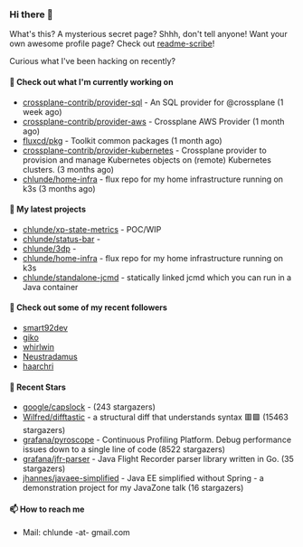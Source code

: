 ### Hi there 👋

What's this? A mysterious secret page? Shhh, don't tell anyone!
Want your own awesome profile page? Check out [readme-scribe](https://github.com/muesli/readme-scribe)!

Curious what I've been hacking on recently?

#### 👷 Check out what I'm currently working on

- [crossplane-contrib/provider-sql](https://github.com/crossplane-contrib/provider-sql) - An SQL provider for @crossplane (1 week ago)
- [crossplane-contrib/provider-aws](https://github.com/crossplane-contrib/provider-aws) - Crossplane AWS Provider (1 month ago)
- [fluxcd/pkg](https://github.com/fluxcd/pkg) - Toolkit common packages (1 month ago)
- [crossplane-contrib/provider-kubernetes](https://github.com/crossplane-contrib/provider-kubernetes) - Crossplane provider to provision and manage Kubernetes objects on (remote) Kubernetes clusters. (3 months ago)
- [chlunde/home-infra](https://github.com/chlunde/home-infra) - flux repo for my home infrastructure running on k3s  (3 months ago)

#### 🌱 My latest projects

- [chlunde/xp-state-metrics](https://github.com/chlunde/xp-state-metrics) - POC/WIP
- [chlunde/status-bar](https://github.com/chlunde/status-bar) - 
- [chlunde/3dp](https://github.com/chlunde/3dp) - 
- [chlunde/home-infra](https://github.com/chlunde/home-infra) - flux repo for my home infrastructure running on k3s 
- [chlunde/standalone-jcmd](https://github.com/chlunde/standalone-jcmd) - statically linked jcmd which you can run in a Java container



#### 👯 Check out some of my recent followers

- [smart92dev](https://github.com/smart92dev)
- [giko](https://github.com/giko)
- [whirlwin](https://github.com/whirlwin)
- [Neustradamus](https://github.com/Neustradamus)
- [haarchri](https://github.com/haarchri)

#### 🌟 Recent Stars

- [google/capslock](https://github.com/google/capslock) -  (243 stargazers)
- [Wilfred/difftastic](https://github.com/Wilfred/difftastic) - a structural diff that understands syntax 🟥🟩 (15463 stargazers)
- [grafana/pyroscope](https://github.com/grafana/pyroscope) - Continuous Profiling Platform. Debug performance issues down to a single line of code (8522 stargazers)
- [grafana/jfr-parser](https://github.com/grafana/jfr-parser) - Java Flight Recorder parser library written in Go. (35 stargazers)
- [jhannes/javaee-simplified](https://github.com/jhannes/javaee-simplified) - Java EE simplified without Spring - a demonstration project for my JavaZone talk (16 stargazers)

#### 📫 How to reach me

- Mail: chlunde -at- gmail.com
